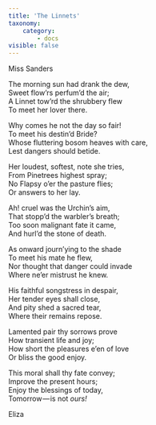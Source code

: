 ```yaml
---
title: 'The Linnets'
taxonomy:
    category:
        - docs
visible: false
---
```


<div class="author">Miss Sanders</div>

The morning sun had drank the dew,  
Sweet flow’rs perfum’d the air;  
A Linnet tow’rd the shrubbery flew  
To meet her lover there.  
  
Why comes he not the day so fair!  
To meet his destin’d Bride?  
Whose fluttering bosom heaves with care,  
Lest dangers should betide.  
  
Her loudest, softest, note she tries,  
From Pinetrees highest spray;  
No Flapsy o’er the pasture flies;  
Or answers to her lay.  
  
Ah! cruel was the Urchin’s aim,  
That stopp’d the warbler’s breath;  
Too soon malignant fate it came,  
And hurl’d the stone of death.  
  
As onward journ’ying to the shade  
To meet his mate he flew,  
Nor thought that danger could invade  
Where ne’er mistrust he knew.  
  
His faithful songstress in despair,  
Her tender eyes shall close,  
And pity shed a sacred tear,  
Where their remains repose.  
  
Lamented pair thy sorrows prove  
How transient life and joy;  
How short the pleasures e’en of love  
Or bliss the good enjoy.  
  
This moral shall thy fate convey;  
Improve the present hours;  
Enjoy the blessings of today,  
Tomorrow — is not *ours!*  
  
Eliza